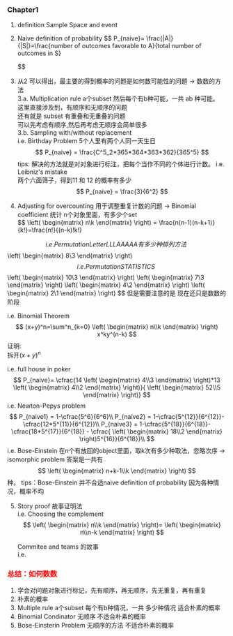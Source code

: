 <!--
 * @Author: Liu Weilong
 * @Date: 2021-02-07 14:09:32
 * @LastEditors: Liu Weilong
 * @LastEditTime: 2021-02-19 12:22:05
 * @FilePath: /3rd-test-learning/35. introduction_to_probability/chapter1/doc/doc.md
 * @Description: 
-->
### Chapter1 
1. definition
   Sample Space and event
2. Naive definition of probability
   $$
    P_{naive}= \frac{|A|}{|S|}=\frac{number of outcomes favorable to A}{total number of outcomes in S}

   $$
3. 从2 可以得出，最主要的得到概率的问题是如何数可能性的问题 -> 数数的方法\
3.a. Multiplication rule a个subset 然后每个有b种可能，一共 ab 种可能。\
这里直接涉及到，有顺序和无顺序的问题\
还有就是 subset 有重叠和无重叠的问题\
可以先考虑有顺序,然后再考虑无顺序会简单很多\
3.b. Sampling with/without replacement\
i.e. Birthday Problem  5个人里有两个人同一天生日\
$$
    P_{naive} = \frac{C^5_2*365*364*363*362}{365^5}
$$
tips: 解决的方法就是对对象进行标注，把每个当作不同的个体进行计数。
i.e. Leibniz's mistake\
两个六面筛子，得到11 和 12 的概率有多少\
$$
    P_{naive} = \frac{3}{6^2}
$$

4. Adjusting for overcounting  用于调整重复计数的问题 -> Binomial coefficient 统计 n个对象里面，有多少个set\
$$
\left(
    \begin{matrix}
        n\\k
    \end{matrix}
    \right) = \frac{n(n-1)(n-k+1)}{k!}=\frac{n!}{(n-k)!k!}

$$
i.e. Permutation Letter LLLAAAAA 有多少种排列方法\
$$
    \left(
        \begin{matrix}
            8\\3
        \end{matrix}
        \right)    
$$
i.e. Permutation STATISTICS\
$$
    \left(
        \begin{matrix}
            10\\3
        \end{matrix}
        \right)
         \left(
        \begin{matrix}
            7\\3
        \end{matrix}
        \right)
         \left(
        \begin{matrix}
            4\\2
        \end{matrix}
        \right)
         \left(
        \begin{matrix}
            2\\1
        \end{matrix}
        \right)
$$
但是需要注意的是 现在还只是数数的阶段

i.e. Binomial Theorem\
$$
    (x+y)^n=\sum^n_{k=0}         
    \left(
        \begin{matrix}
            n\\k
        \end{matrix}
        \right) x^ky^(n-k)
$$
证明:\
拆开$(x+y)^n$

i.e. full house in poker \
$$
    P_{naive}= \cfrac{14        \left(
        \begin{matrix}
            4\\3
        \end{matrix}
        \right)*13        
        \left(
        \begin{matrix}
            4\\2
        \end{matrix}
        \right)}{    
        \left(
        \begin{matrix}
            52\\5
        \end{matrix}
        \right)}
$$
i.e. Newton-Pepys problem\
$$
    P_{naive1} = 1-\cfrac{5^6}{6^6}\\
    P_{naive2} = 1-\cfrac{5^{12}}{6^{12}}-\cfrac{12*5^{11}}{6^{12}}\\
    P_{naive3} = 1-\cfrac{5^{18}}{6^{18}}-\cfrac{18*5^{17}}{6^{18}} - \cfrac{  \left(
        \begin{matrix}
            18\\2
        \end{matrix}
        \right)5^{16}}{6^{18}}\\
$$
i.e. Bose-Einstein 在n个有放回的object里面，取k次有多少种取法，忽略次序 -> isomorphic problem
答案是一共有
$$
\left(
        \begin{matrix}
            n+k-1\\k
        \end{matrix}
        \right)
$$
种。
tips：Bose-Einstein 并不合适naive definition of probability 因为各种情况，概率不均

5. Story proof 故事证明法\
   i.e. Choosing the complement
   $$
   \left(
        \begin{matrix}
            n\\k
        \end{matrix}
        \right)=
   \left(
        \begin{matrix}
            n\\n-k
        \end{matrix}
        \right)
   $$

   Commitee and teams 的故事\
    i.e. 

### <font color="Red">总结：如何数数</font>
1. 学会对问题对象进行标记，先有顺序，再无顺序，先无重复，再有重复
2. 朴素的概率
3. Multiple rule      a个subset  每个有b种情况，一共 多少种情况                    适合朴素的概率
4. Binomial Condinator 无顺序         不适合朴素的概率
5. Bose-Einsterin Problem 无顺序的方法 不适合朴素的概率